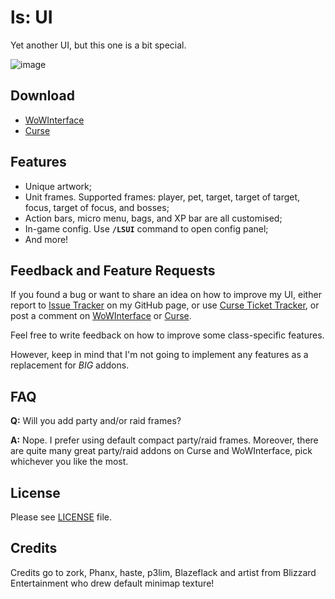 # ls: UI

Yet another UI, but this one is a bit special.

![image](http://i.imgur.com/hk2oCjJ.png)

## Download

- [WoWInterface](http://www.wowinterface.com/downloads/info22662.html)
- [Curse](http://mods.curse.com/addons/wow/ls-ui)

## Features

- Unique artwork;
- Unit frames. Supported frames: player, pet, target, target of target, focus, target of focus, and bosses;
- Action bars, micro menu, bags, and XP bar are all customised;
- In-game config. Use **`/LSUI`** command to open config panel;
- And more!

## Feedback and Feature Requests

If you found a bug or want to share an idea on how to improve my UI, either report to [Issue Tracker](https://github.com/ls-/ls_UI/issues?state=open) on my GitHub page, or use [Curse Ticket Tracker](https://wow.curseforge.com/addons/ls-ui/tickets/), or post a comment on [WoWInterface](https://www.wowinterface.com/downloads/info22662.html#comments) or [Curse](https://mods.curse.com/addons/wow/ls-ui#comments).

Feel free to write feedback on how to improve some class-specific features.

However, keep in mind that I'm not going to implement any features as a replacement for _BIG_ addons.

## FAQ

**Q:** Will you add party and/or raid frames?

**A:** Nope. I prefer using default compact party/raid frames. Moreover, there are quite many great party/raid addons on Curse and WoWInterface, pick whichever you like the most.

## License

Please see [LICENSE](https://github.com/ls-/ls_UI/blob/master/LICENSE.txt) file.

## Credits

Credits go to zork, Phanx, haste, p3lim, Blazeflack and artist from Blizzard Entertainment who drew default minimap texture!
